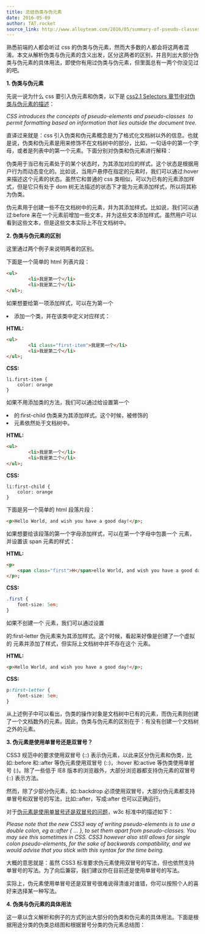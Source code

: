 ```yaml
---
title: 总结伪类与伪元素
date: 2016-05-09
author: TAT.rocket
source_link: http://www.alloyteam.com/2016/05/summary-of-pseudo-classes-and-pseudo-elements/
---
```


<!-- {% raw %} - for jekyll -->

熟悉前端的人都会听过 css 的伪类与伪元素，然而大多数的人都会将这两者混淆。本文从解析伪类与伪元素的含义出发，区分这两者的区别，并且列出大部分伪类与伪元素的具体用法，即使你有用过伪类与伪元素，但里面总有一两个你没见过的吧。

**1. 伪类与伪元素**

先说一说为什么 css 要引入伪元素和伪类，以下是 [css2.1 Selectors 章节中对伪类与伪元素的描述](https://www.w3.org/TR/CSS2/selector.html#pseudo-elements)：

_CSS introduces the concepts of pseudo-elements and pseudo-classes  to permit formatting based on information that lies outside the document tree._

直译过来就是：css 引入伪类和伪元素概念是为了格式化文档树以外的信息。也就是说，伪类和伪元素是用来修饰不在文档树中的部分，比如，一句话中的第一个字母，或者是列表中的第一个元素。下面分别对伪类和伪元素进行解释：

伪类用于当已有元素处于的某个状态时，为其添加对应的样式，这个状态是根据用户行为而动态变化的。比如说，当用户悬停在指定的元素时，我们可以通过:hover 来描述这个元素的状态。虽然它和普通的 css 类相似，可以为已有的元素添加样式，但是它只有处于 dom 树无法描述的状态下才能为元素添加样式，所以将其称为伪类。

伪元素用于创建一些不在文档树中的元素，并为其添加样式。比如说，我们可以通过:before 来在一个元素前增加一些文本，并为这些文本添加样式。虽然用户可以看到这些文本，但是这些文本实际上不在文档树中。

**2. 伪类与伪元素的区别**

这里通过两个例子来说明两者的区别。

下面是一个简单的 html 列表片段：

```html
<ul>
        <li>我是第一个</li>
        <li>我是第二个</li>
</ul>;
```

如果想要给第一项添加样式，可以在为第一个<li> 添加一个类，并在该类中定义对应样式：

**HTML:**

```html
<ul>
        <li class="first-item">我是第一个</li>
        <li>我是第二个</li>
</ul>;
```

**CSS:**

    li.first-item {
        color: orange
    }

如果不用添加类的方法，我们可以通过给设置第一个<li> 的:first-child 伪类来为其添加样式。这个时候，被修饰的<li> 元素依然处于文档树中。

**HTML:**

```html
<ul>
        <li>我是第一个</li>
        <li>我是第二个</li>
</ul>;
```

**CSS:**

    li:first-child {
        color: orange
    }

下面是另一个简单的 html 段落片段：

```html
<p>Hello World, and wish you have a good day!</p>;
```

如果想要给该段落的第一个字母添加样式，可以在第一个字母中包裹一个<span> 元素，并设置该 span 元素的样式：

**HTML:**

```html
<p>
    <span class="first">H</span>ello World, and wish you have a good day!
</p>;
```

**CSS:**

```css
.first {
    font-size: 5em;
}
```

如果不创建一个<span> 元素，我们可以通过设置<p> 的:first-letter 伪元素来为其添加样式。这个时候，看起来好像是创建了一个虚拟的<span> 元素并添加了样式，但实际上文档树中并不存在这个<span> 元素。

**HTML:**

```html
<p>Hello World, and wish you have a good day!</p>;
```

**CSS:**

```css
p:first-letter {
    font-size: 5em;
}
```

从上述例子中可以看出，伪类的操作对象是文档树中已有的元素，而伪元素则创建了一个文档数外的元素。因此，伪类与伪元素的区别在于：有没有创建一个文档树之外的元素。

**3. 伪元素是使用单冒号还是双冒号？**

CSS3 规范中的要求使用双冒号 (::) 表示伪元素，以此来区分伪元素和伪类，比如::before 和::after 等伪元素使用双冒号 (::)，:hover 和:active 等伪类使用单冒号 (:)。除了一些低于 IE8 版本的浏览器外，大部分浏览器都支持伪元素的双冒号 (::) 表示方法。

然而，除了少部分伪元素，如::backdrop 必须使用双冒号，大部分伪元素都支持单冒号和双冒号的写法，比如::after，写成:after 也可以正确运行。

对于[伪元素是使用单冒号还是双冒号的问题](https://www.w3.org/community/webed/wiki/Advanced_CSS_selectors#CSS3_pseudo-element_double_colon_syntax)，w3c 标准中的描述如下：

_Please note that the new CSS3 way of writing pseudo-elements is to use a double colon, eg a::after { ... }, to set them apart from pseudo-classes. You may see this sometimes in CSS. CSS3 however also still allows for single colon pseudo-elements, for the sake of backwards compatibility, and we would advise that you stick with this syntax for the time being._

大概的意思就是：虽然 CSS3 标准要求伪元素使用双冒号的写法，但也依然支持单冒号的写法。为了向后兼容，我们建议你在目前还是使用单冒号的写法。

实际上，伪元素使用单冒号还是双冒号很难说得清谁对谁错，你可以按照个人的喜好来选择某一种写法。

**4. 伪类与伪元素的具体用法**

这一章以含义解析和例子的方式列出大部分的伪类和伪元素的具体用法。下面是根据用途分类的伪类总结图和根据冒号分类的伪元素总结图：


<!-- {% endraw %} - for jekyll -->